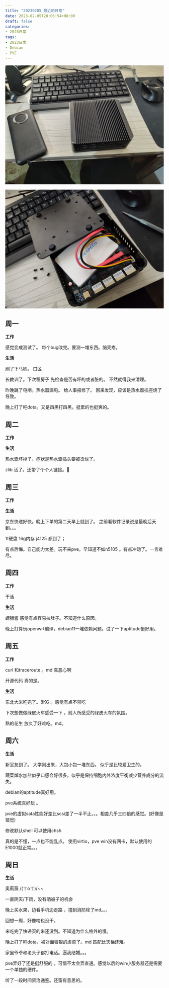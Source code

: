 ```yaml
---
title: "20230205_最近的日常"
date: 2023-02-05T20:05:54+08:00
draft: false
categories:
- 2023日常
tags:
- 2023日常
- Debian
- PVE
---
```



![j4125](https://raw.githubusercontent.com/nianyisi/20220717/main/2023/2/IMG_20230212_202928976_HDR.jpg)

![j4125](https://raw.githubusercontent.com/nianyisi/20220717/main/2023/2/IMG_20230212_202749639.jpg)

## 周一

**工作**

感觉变成测试了。 每个bug改完。要测一堆东西。脑壳疼。

**生活**

刷了下马桶。 口区

长教训了。下次租房子 先检查是否有坏的或者脏的。 不然就得我来清理。

昨晚跳了电闸。热水器漏电。 给人事报修了。 回来发现，应该是热水器插座烧了导致。

晚上打了吧dota。又是四黑打四黑。挺累的也挺爽的。


## 周二

**工作**



**生活**

热水壶坏掉了。症状是热水壶插头要被烫烂了。

zlib 活了。还带了个个人链接。🐂



## 周三


**工作**



**生活**

京东快递好快。晚上下单的第二天早上就到了。 之前看软件记录说是最晚后天到。。。

1t硬盘 16g内存 j4125 都到了；

有点后悔。自己能力太差。玩不来pve。早知道不如n5105 。有点冲动了。一言难尽。



## 周四


**工作**

干活 

**生活**

螺狮酱 感觉有点容易拉肚子。不知道什么原因。

晚上打算玩openwrt编译，debian11一堆依赖问题。试了一下aptitude挺好用。



## 周五


**工作**


curl 和traceroute 。md 真恶心啊

开源代码 真的是。



**生活**

东北大米吃完了。8KG 。感觉有点不禁吃

下次想做做绿皮火车感受一下 ，前人所感受的绿皮火车的氛围。

熟的花生 放久了好难吃。md。

## 周六


**生活**


新室友到了。 大学刚出来，大包小包一堆东西。 似乎是比较爱卫生的。

蔬菜焯水加盐似乎口感会好很多。似乎是保持细胞内外浓度平衡减少营养成分的流失。

debian的aptitude真好用。

pve系统真好玩 。

pve的虚拟sata性能好差比scsi差了一半不止。。。相差几乎三四倍的感觉。(好像是错觉)

修改默认shell 可以使用chsh

真的是不懂，一点也不能乱点。 使用virtio，pve win没有网卡，默认使用的E1000就正常。。。

## 周日


**生活**

奥莉薇 /(ㄒoㄒ)/~~

一直阴天/下雨，没有晒被子的机会

晚上买水果，边看手机边走路 ，撞到消防栓了md。。。

回想一周，好像啥也没干。

米吃完了快递买的米还没到。不知道为什么格外的慢。

晚上打了吧dota，被对面狠狠的虐菜了。md 匹配比天梯还难。

家里爷爷和老头子都打电话。逼我结婚。。。

pve弄好了还是挺舒服的  ，可惜不太会弄直通。感觉以后的win小服务器还是需要一个单独的硬件。

听了一段时间资治通鉴。还蛮有意思的。


